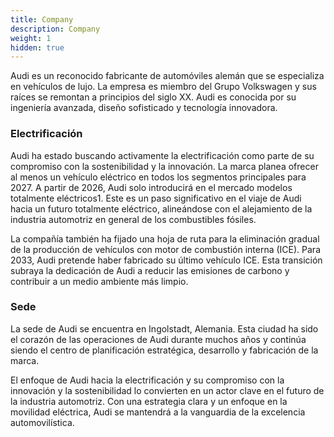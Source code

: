 ```yaml
---
title: Company
description: Company
weight: 1
hidden: true
---
```


Audi es un reconocido fabricante de automóviles alemán que se especializa en vehículos de lujo. La empresa es miembro del Grupo Volkswagen y sus raíces se remontan a principios del siglo XX. Audi es conocida por su ingeniería avanzada, diseño sofisticado y tecnología innovadora.

### Electrificación

Audi ha estado buscando activamente la electrificación como parte de su compromiso con la sostenibilidad y la innovación. La marca planea ofrecer al menos un vehículo eléctrico en todos los segmentos principales para 2027. A partir de 2026, Audi solo introducirá en el mercado modelos totalmente eléctricos1. Este es un paso significativo en el viaje de Audi hacia un futuro totalmente eléctrico, alineándose con el alejamiento de la industria automotriz en general de los combustibles fósiles.

La compañía también ha fijado una hoja de ruta para la eliminación gradual de la producción de vehículos con motor de combustión interna (ICE). Para 2033, Audi pretende haber fabricado su último vehículo ICE. Esta transición subraya la dedicación de Audi a reducir las emisiones de carbono y contribuir a un medio ambiente más limpio.

### Sede

La sede de Audi se encuentra en Ingolstadt, Alemania. Esta ciudad ha sido el corazón de las operaciones de Audi durante muchos años y continúa siendo el centro de planificación estratégica, desarrollo y fabricación de la marca.

El enfoque de Audi hacia la electrificación y su compromiso con la innovación y la sostenibilidad lo convierten en un actor clave en el futuro de la industria automotriz. Con una estrategia clara y un enfoque en la movilidad eléctrica, Audi se mantendrá a la vanguardia de la excelencia automovilística.